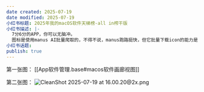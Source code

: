 ```yaml
---
date created: 2025-07-19
date modified: 2025-07-19
小红书标题: 2025年我的macOS软件天梯榜-all in榨干版
小红书描述: |-
  7分6分的APP，你可以无脑冲。
  图标是使用manus AI批量爬取的，不得不说，manus跑路挺快，但它批量下载icon的能力是独一档的，不信你用其他AI或agent试试。表格是用cursor AI一键制作的，当然评分是我一个个打上去的，效果还不错吧？
小红书话题:
publish: true
---
```


第一张图：
[[App软件管理.base#macos软件画廊视图]]

第二张图：
![CleanShot 2025-07-19 at 16.00.20@2x.png](https://pub-pic.oldwinter.top/2025/07/433abddc9d433f86da7b54dc4134e118.png)
